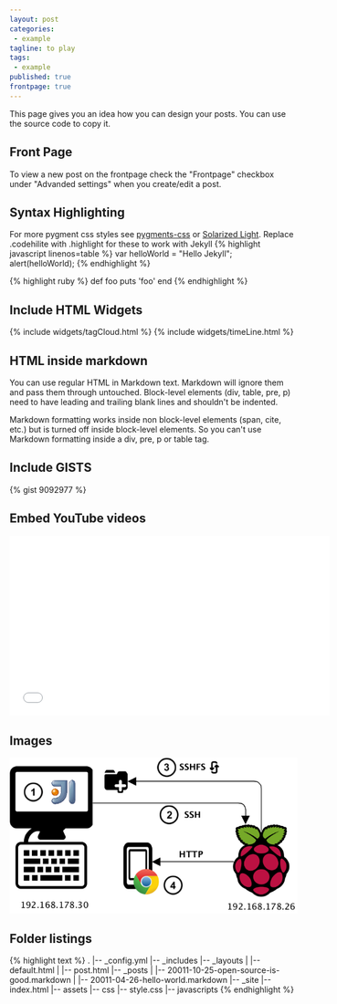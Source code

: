 ```yaml
---
layout: post
categories:
 - example
tagline: to play
tags:
 - example
published: true
frontpage: true
---
```

This page gives you an idea how you can design your posts. You can use the source code to copy it.   

<!-- more -->

## Front Page
To view a new post on the frontpage check the "Frontpage" checkbox under "Advanded settings" when you create/edit a post.

## Syntax Highlighting

For more pygment css styles see [pygments-css](https://github.com/richleland/pygments-css) or [Solarized Light](http://ethanschoonover.com/solarized). Replace .codehilite with .highlight for these to work with Jekyll
{% highlight javascript linenos=table %}
var helloWorld = "Hello Jekyll";
alert(helloWorld);
{% endhighlight %}

{% highlight ruby %}
def foo
  puts 'foo'
end
{% endhighlight %}

## Include HTML Widgets
{% include widgets/tagCloud.html %}
{% include widgets/timeLine.html %}

## HTML inside markdown
You can use regular HTML in Markdown text. Markdown will ignore them and pass them through untouched. Block-level elements (div, table, pre, p) need to have leading and trailing blank lines and shouldn't be indented.

Markdown formatting works inside non block-level elements (span, cite, etc.) but is turned off inside block-level elements. So you can't use Markdown formatting inside a div, pre, p or table tag.


## Include GISTS
{% gist 9092977 %}

## Embed YouTube videos
<iframe width="560" height="315"  src="//www.youtube.com/embed/XK-dLdLQdIE" frameborder="0"></iframe>

## Images
![Develop local, run remote](/assets/images/DevEnvironment.png)

## Folder listings

{% highlight text %}
.
|-- _config.yml
|-- _includes
|-- _layouts
|   |-- default.html
|   |-- post.html
|-- _posts
|   |-- 20011-10-25-open-source-is-good.markdown
|   |-- 20011-04-26-hello-world.markdown
|-- _site
|-- index.html
|-- assets
    |-- css
        |-- style.css
    |-- javascripts
{% endhighlight %}